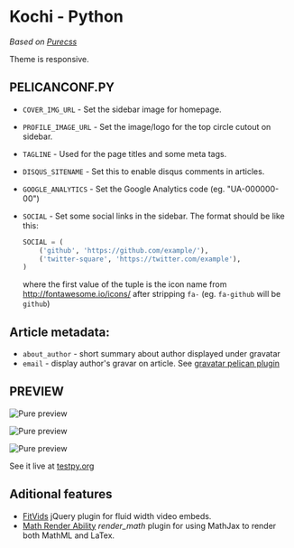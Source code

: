 Kochi - Python
===============
_Based on [Purecss](http:purecss.io)_


Theme is responsive.

## PELICANCONF.PY

* `COVER_IMG_URL` - Set the sidebar image for homepage.
* `PROFILE_IMAGE_URL` - Set the image/logo for the top circle cutout on sidebar.
* `TAGLINE` - Used for the page titles and some meta tags.
* `DISQUS_SITENAME` - Set this to enable disqus comments in articles.
* `GOOGLE_ANALYTICS` - Set the Google Analytics code (eg. "UA-000000-00")
* `SOCIAL` - Set some social links in the sidebar. The format should be like this:

    ```python
    SOCIAL = (
        ('github', 'https://github.com/example/'),
        ('twitter-square', 'https://twitter.com/example'),
    )
    ```
    where the first value of the tuple is the icon name from http://fontawesome.io/icons/ after stripping `fa-` (eg. `fa-github` will be `github`)


## Article metadata:
* `about_author` - short summary about author displayed under gravatar
* `email` - display author's gravar on article. See [gravatar pelican plugin](https://github.com/getpelican/pelican-plugins/tree/master/gravatar)

## PREVIEW

![Pure preview](http://i.imgur.com/lqCJVrF.png)

![Pure preview](http://i.imgur.com/eCUsyGk.png)

![Pure preview](http://i.imgur.com/RkYxMIl.png)

See it live at [testpy.org](http://testpy.org/)

## Aditional features
* [FitVids](https://github.com/davatron5000/FitVids.js) jQuery plugin for fluid width video embeds.
* [Math Render Ability](https://github.com/getpelican/pelican-plugins/tree/master/render_math) *render_math* plugin for using MathJax to render both MathML and LaTex.
